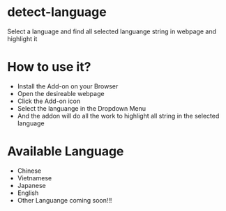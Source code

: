 # detect-language
Select a language and find all selected languange string in webpage and highlight it

# How to use it?
- Install the Add-on on your Browser
- Open the desireable webpage 
- Click the Add-on icon
- Select the languange in the Dropdown Menu
- And the addon will do all the work to highlight all string in the selected language

# Available Language
- Chinese
- Vietnamese
- Japanese
- English
- Other Languange coming soon!!!
